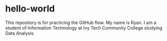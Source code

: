 # hello-world
This repository is for practicing the GitHub flow.
My name is Ryan. I am a student of Information Technology at Ivy Tech Community College studying Data Analysis.

